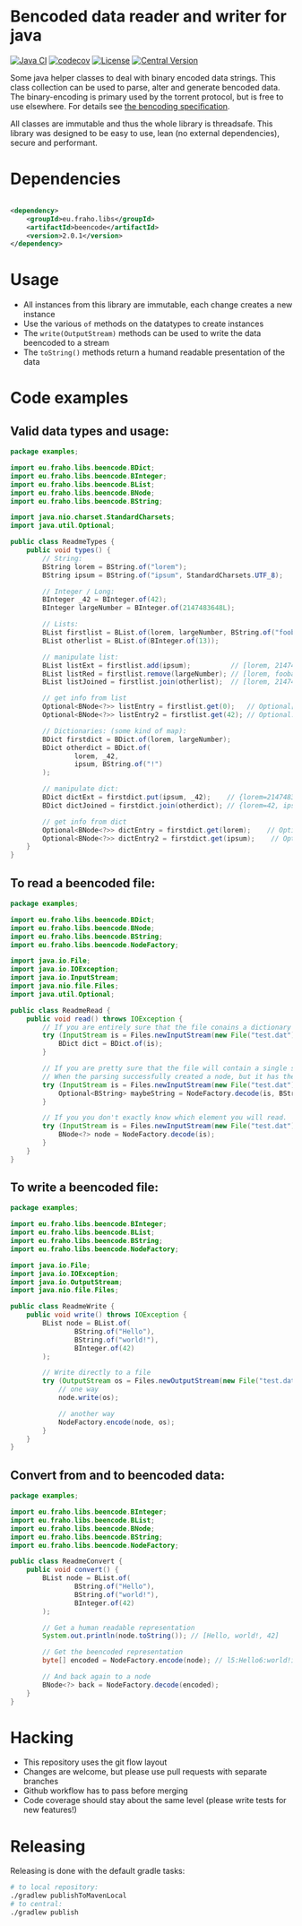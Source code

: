 # Bencoded data reader and writer for java

[![Java CI](https://github.com/bratkartoffel/beencode/actions/workflows/build.yaml/badge.svg)](https://github.com/bratkartoffel/beencode/actions/workflows/build.yaml)
[![codecov](https://codecov.io/gh/bratkartoffel/beencode/branch/develop/graph/badge.svg?token=QgUmkgHSMd)](https://codecov.io/gh/bratkartoffel/beencode)
[![License](http://img.shields.io/:license-mit-blue.svg?style=flat)](http://doge.mit-license.org)
[![Central Version](https://img.shields.io/maven-central/v/eu.fraho.libs/beencode)](https://mvnrepository.com/artifact/eu.fraho.libs/beencode)

Some java helper classes to deal with binary encoded data strings.
This class collection can be used to parse, alter and generate bencoded data.
The binary-encoding is primary used by the torrent protocol, but is free to use elsewhere.
For details see [the bencoding specification](https://wiki.theory.org/BitTorrentSpecification#Bencoding).

All classes are immutable and thus the whole library is threadsafe.
This library was designed to be easy to use, lean (no external dependencies), secure and performant.

# Dependencies

```xml

<dependency>
    <groupId>eu.fraho.libs</groupId>
    <artifactId>beencode</artifactId>
    <version>2.0.1</version>
</dependency>
```

# Usage

* All instances from this library are immutable, each change creates a new instance
* Use the various ```of``` methods on the datatypes to create instances
* The ```write(OutputStream)``` methods can be used to write the data beencoded to a stream
* The ```toString()``` methods return a humand readable presentation of the data

# Code examples

## Valid data types and usage:

```java
package examples;

import eu.fraho.libs.beencode.BDict;
import eu.fraho.libs.beencode.BInteger;
import eu.fraho.libs.beencode.BList;
import eu.fraho.libs.beencode.BNode;
import eu.fraho.libs.beencode.BString;

import java.nio.charset.StandardCharsets;
import java.util.Optional;

public class ReadmeTypes {
    public void types() {
        // String:
        BString lorem = BString.of("lorem");
        BString ipsum = BString.of("ipsum", StandardCharsets.UTF_8);

        // Integer / Long:
        BInteger _42 = BInteger.of(42);
        BInteger largeNumber = BInteger.of(2147483648L);

        // Lists:
        BList firstlist = BList.of(lorem, largeNumber, BString.of("foobar"));
        BList otherlist = BList.of(BInteger.of(13));

        // manipulate list:
        BList listExt = firstlist.add(ipsum);          // [lorem, 2147483648, foobar, ipsum]
        BList listRed = firstlist.remove(largeNumber); // [lorem, foobar]
        BList listJoined = firstlist.join(otherlist);  // [lorem, 2147483648, foobar, 13]

        // get info from list
        Optional<BNode<?>> listEntry = firstlist.get(0);   // Optional[lorem]
        Optional<BNode<?>> listEntry2 = firstlist.get(42); // Optional.empty

        // Dictionaries: (some kind of map):
        BDict firstdict = BDict.of(lorem, largeNumber);
        BDict otherdict = BDict.of(
                lorem, _42,
                ipsum, BString.of("!")
        );

        // manipulate dict:
        BDict dictExt = firstdict.put(ipsum, _42);    // {lorem=2147483648, ipsum=42}
        BDict dictJoined = firstdict.join(otherdict); // {lorem=42, ipsum=!}

        // get info from dict
        Optional<BNode<?>> dictEntry = firstdict.get(lorem);    // Optional[2147483648]
        Optional<BNode<?>> dictEntry2 = firstdict.get(ipsum);    // Optional.empty
    }
}
```

## To read a beencoded file:

```java
package examples;

import eu.fraho.libs.beencode.BDict;
import eu.fraho.libs.beencode.BNode;
import eu.fraho.libs.beencode.BString;
import eu.fraho.libs.beencode.NodeFactory;

import java.io.File;
import java.io.IOException;
import java.io.InputStream;
import java.nio.file.Files;
import java.util.Optional;

public class ReadmeRead {
    public void read() throws IOException {
        // If you are entirely sure that the file conains a dictionary
        try (InputStream is = Files.newInputStream(new File("test.dat").toPath())) {
            BDict dict = BDict.of(is);
        }

        // If you are pretty sure that the file will contain a single string.
        // When the parsing successfully created a node, but it has the wrong type, then this Optional is empty.
        try (InputStream is = Files.newInputStream(new File("test.dat").toPath())) {
            Optional<BString> maybeString = NodeFactory.decode(is, BString.class);
        }

        // If you you don't exactly know which element you will read.
        try (InputStream is = Files.newInputStream(new File("test.dat").toPath())) {
            BNode<?> node = NodeFactory.decode(is);
        }
    }
}
```

## To write a beencoded file:

```java
package examples;

import eu.fraho.libs.beencode.BInteger;
import eu.fraho.libs.beencode.BList;
import eu.fraho.libs.beencode.BString;
import eu.fraho.libs.beencode.NodeFactory;

import java.io.File;
import java.io.IOException;
import java.io.OutputStream;
import java.nio.file.Files;

public class ReadmeWrite {
    public void write() throws IOException {
        BList node = BList.of(
                BString.of("Hello"),
                BString.of("world!"),
                BInteger.of(42)
        );

        // Write directly to a file
        try (OutputStream os = Files.newOutputStream(new File("test.dat").toPath())) {
            // one way
            node.write(os);

            // another way
            NodeFactory.encode(node, os);
        }
    }
}
```

## Convert from and to beencoded data:

```java
package examples;

import eu.fraho.libs.beencode.BInteger;
import eu.fraho.libs.beencode.BList;
import eu.fraho.libs.beencode.BNode;
import eu.fraho.libs.beencode.BString;
import eu.fraho.libs.beencode.NodeFactory;

public class ReadmeConvert {
    public void convert() {
        BList node = BList.of(
                BString.of("Hello"),
                BString.of("world!"),
                BInteger.of(42)
        );

        // Get a human readable representation
        System.out.println(node.toString()); // [Hello, world!, 42]

        // Get the beencoded representation
        byte[] encoded = NodeFactory.encode(node); // l5:Hello6:world!i42ee

        // And back again to a node
        BNode<?> back = NodeFactory.decode(encoded);
    }
}

```

# Hacking

* This repository uses the git flow layout
* Changes are welcome, but please use pull requests with separate branches
* Github workflow has to pass before merging
* Code coverage should stay about the same level (please write tests for new features!)

# Releasing

Releasing is done with the default gradle tasks:

```bash
# to local repository:
./gradlew publishToMavenLocal
# to central:
./gradlew publish
```
